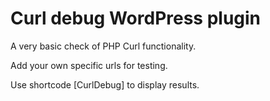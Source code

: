 # Curl debug WordPress plugin

A very basic check of PHP Curl functionality.

Add your own specific urls for testing.

Use shortcode [CurlDebug] to display results.
